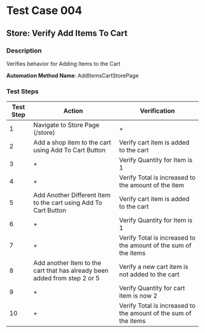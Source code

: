 ﻿# Test Case 004
## Store: Verify Add Items To Cart
### Description 
Verifies behavior for Adding Items to the Cart

**Automation Method Name**: AddItemsCartStorePage

### Test Steps 


|  Test Step | Action | Verification  |
|---|---|---|
| 1  | Navigate to Store Page (/store)  | + |
| 2  |  Add a shop item to the cart using Add To Cart Button |  Verify cart item is added to the cart |
| 3  |  + |  Verify Quantity for Item is 1 |
| 4  |  + |  Verify Total is increased to the amount of the item  | 
| 5  |  Add Another Different Item to the cart using Add To Cart Button |  Verify cart item is added to the cart | 
| 6  |  + |  Verify Quantity for Item is 1 |
| 7  |  + |  Verify Total is increased to the amount of the sum of the items  | 
| 8  |  Add another Item to the cart that has already been added from step 2 or 5 |  Verify a new cart item is not added to the cart | 
| 9  |  + |  Verify Quantity for cart item is now 2 |
| 10 |  + |  Verify Total is increased to the amount of the sum of the items  | 